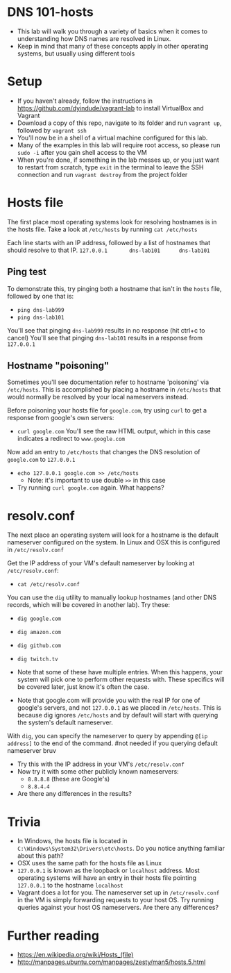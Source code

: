 # DNS 101-hosts
- This lab will walk you through a variety of basics when it comes to understanding how DNS names are resolved in Linux.
- Keep in mind that many of these concepts apply in other operating systems, but usually using different tools

# Setup
- If you haven't already, follow the instructions in https://github.com/dyindude/vagrant-lab to install VirtualBox and Vagrant
- Download a copy of this repo, navigate to its folder and run `vagrant up`, followed by `vagrant ssh`
- You'll now be in a shell of a virtual machine configured for this lab.
- Many of the examples in this lab will require root access, so please run `sudo -i` after you gain shell access to the VM
- When you're done, if something in the lab messes up, or you just want to restart from scratch, type `exit` in the terminal to leave the SSH connection and run `vagrant destroy` from the project folder 

# Hosts file
The first place most operating systems look for resolving hostnames is in the hosts file. Take a look at `/etc/hosts` by running `cat /etc/hosts`

Each line starts with an IP address, followed by a list of hostnames that should resolve to that IP.
`127.0.0.1       dns-lab101      dns-lab101`

## Ping test
To demonstrate this, try pinging both a hostname that isn't in the `hosts` file, followed by one that is:
- `ping dns-lab999`
- `ping dns-lab101`

You'll see that pinging `dns-lab999` results in no response (hit ctrl+c to cancel)
You'll see that pinging `dns-lab101` results in a response from `127.0.0.1`

## Hostname "poisoning"
Sometimes you'll see documentation refer to hostname 'poisoning' via `/etc/hosts`. This is accomplished by placing a hostname in `/etc/hosts` that would normally be resolved by your local nameservers instead.

Before poisoning your hosts file for `google.com`, try using `curl` to get a response from google's own servers:
- `curl google.com`
You'll see the raw HTML output, which in this case indicates a redirect to `www.google.com`

Now add an entry to `/etc/hosts` that changes the DNS resolution of `google.com` to `127.0.0.1`
- `echo 127.0.0.1 google.com >> /etc/hosts`
  - Note: it's important to use double `>>` in this case
- Try running `curl google.com` again. What happens?

# resolv.conf
The next place an operating system will look for a hostname is the default nameserver configured on the system. In Linux and OSX this is configured in `/etc/resolv.conf`

Get the IP address of your VM's default nameserver by looking at `/etc/resolv.conf`:
- `cat /etc/resolv.conf`

You can use the `dig` utility to manually lookup hostnames (and other DNS records, which will be covered in another lab). Try these:
- `dig google.com`
- `dig amazon.com`
- `dig github.com`
- `dig twitch.tv`

- Note that some of these have multiple entries. When this happens, your system will pick one to perform other requests with. These specifics will be covered later, just know it's often the case.
- Note that google.com will provide you with the real IP for one of google's servers, and not `127.0.0.1` as we placed in `/etc/hosts`. This is because dig ignores `/etc/hosts` and by default will start with querying the system's default nameserver.

With `dig`, you can specify the nameserver to query by appending `@[ip address]` to the end of the command. #not needed if you querying default nameserver bruv
- Try this with the IP address in your VM's `/etc/resolv.conf`
- Now try it with some other publicly known nameservers:
  - `8.8.8.8` (these are Google's)
  - `8.8.4.4`
- Are there any differences in the results?

# Trivia
- In Windows, the hosts file is located in `C:\Windows\System32\Drivers\etc\hosts`. Do you notice anything familiar about this path?
- OSX uses the same path for the hosts file as Linux
- `127.0.0.1` is known as the loopback or `localhost` address. Most operating systems will have an entry in their hosts file pointing `127.0.0.1` to the hostname `localhost`
- Vagrant does a lot for you. The nameserver set up in `/etc/resolv.conf` in the VM is simply forwarding requests to your host OS. Try running queries against your host OS nameservers. Are there any differences? 

# Further reading
- https://en.wikipedia.org/wiki/Hosts_(file)
- http://manpages.ubuntu.com/manpages/zesty/man5/hosts.5.html

